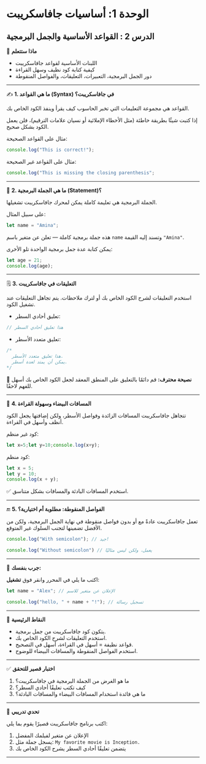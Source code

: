 # الوحدة 1: أساسيات جافاسكريبت

## الدرس 2 : القواعد الأساسية والجمل البرمجية


🧠 **ماذا ستتعلم**
*	اللبنات الأساسية لقواعد جافاسكريبت
*	كيفية كتابة كود نظيف وسهل القراءة
*	دور الجمل البرمجية، التعبيرات، التعليقات، والفواصل المنقوطة

---

✍️ **1. ما هي القواعد (Syntax) في جافاسكريبت؟**

القواعد هي مجموعة التعليمات التي تخبر الحاسوب كيف يقرأ وينفذ الكود الخاص بك.

إذا كتبت شيئًا بطريقة خاطئة (مثل الأخطاء الإملائية أو نسيان علامات الترقيم)، فلن يعمل الكود بشكل صحيح.

مثال على القواعد الصحيحة:
```javascript
console.log("This is correct!");
```



مثال على القواعد غير الصحيحة:
```javascript
console.log("This is missing the closing parenthesis";
```

---

📐 **2. ما هي الجملة البرمجية (Statement)؟**

الجملة البرمجية هي تعليمة كاملة يمكن لمحرك جافاسكريبت تشغيلها.

على سبيل المثال:
```javascript
let name = "Amina";
```

هذه جملة برمجية كاملة — تعلن عن متغير باسم `name` وتسند إليه القيمة `"Amina"`.

يمكن كتابة عدة جمل برمجية الواحدة تلو الأخرى:
```javascript
let age = 21;
console.log(age);
```

---

🗒️ **3. التعليقات في جافاسكريبت**

استخدم التعليقات لشرح الكود الخاص بك أو لترك ملاحظات. يتم تجاهل التعليقات عند تشغيل الكود.
*	تعليق أحادي السطر:
```javascript
// هذا تعليق أحادي السطر
```

*	تعليق متعدد الأسطر:
```javascript
/* 
  هذا تعليق متعدد الأسطر.
  يمكن أن يمتد لعدة أسطر.
*/
```

🧠 **نصيحة محترف:** قم دائمًا بالتعليق على المنطق المعقد لجعل الكود الخاص بك أسهل للفهم لاحقًا.

---

🧹 **4. المسافات البيضاء وسهولة القراءة**

تتجاهل جافاسكريبت المسافات الزائدة وفواصل الأسطر، ولكن إضافتها يجعل الكود أنظف وأسهل في القراءة.

كود غير منظم:
```javascript
let x=5;let y=10;console.log(x+y);
```

كود منظم:
```javascript
let x = 5;
let y = 10;
console.log(x + y);
```

✅ استخدم المسافات البادئة والمسافات بشكل متناسق.

---

🔚 **5. الفواصل المنقوطة: مطلوبة أم اختيارية؟**

تعمل جافاسكريبت عادةً مع أو بدون فواصل منقوطة في نهاية الجمل البرمجية، ولكن من الأفضل تضمينها لتجنب السلوك غير المتوقع.

```javascript
console.log("With semicolon"); // جيد!

console.log("Without semicolon") // يعمل، ولكن ليس مثاليًا
```

---

🧪 **جرب بنفسك:**

اكتب ما يلي في المحرر وانقر فوق **تشغيل**:

```javascript
let name = "Alex"; // الإعلان عن متغير للاسم

console.log("hello, " + name + "!"); // تسجيل رسالة
```

---

🧠 **النقاط الرئيسية**
*	يتكون كود جافاسكريبت من جمل برمجية.
*	استخدم التعليقات لشرح الكود الخاص بك.
*	قواعد نظيفة = أسهل في القراءة، أسهل في التصحيح.
*	استخدم الفواصل المنقوطة والمسافات البيضاء للوضوح.

---

✅ **اختبار قصير للتحقق**
1.	ما هو الغرض من الجملة البرمجية في جافاسكريبت؟
2.	كيف تكتب تعليقًا أحادي السطر؟
3.	ما هي فائدة استخدام المسافات البيضاء والمسافات البادئة؟

---

🧪 **تحدي تدريبي**

اكتب برنامج جافاسكريبت قصيرًا يقوم بما يلي:
1.	الإعلان عن متغير لفيلمك المفضل
2.	يسجل جملة مثل: `My favorite movie is Inception.`
3.	يتضمن تعليقًا أحادي السطر يشرح الكود الخاص بك

---